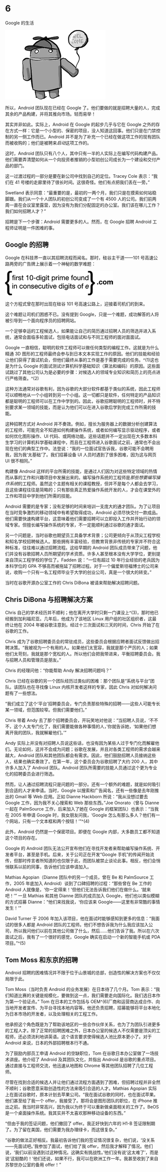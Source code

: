 # 6

Google 的生活

![g06001](img/g06001.png)

所以，Android 团队现在已经在 Google 了。他们要做的就是招聘大量的人，完成其余的产品构建，并将其推向市场。轻而易举！

其实并非如此。实际上，Android 在 Google 的起步几乎与它在 Google 之外的存在方式一样：它是一个小型的、保密的项目，没人知道这回事。他们只是在门禁控制的另一侧工作而已。Android 并不是为了补充一个已经在做这项工作的现有团队而被收购的；他们是被聘来*启动*这项工作的。

这时，Android 团队只有八个人，其中只有一半的人实际上在编写代码构建产品。他们需要弄清楚如何从一个向投资者推销的小型初创公司成长为一个建设和交付产品的部门。

这一过渡过程的一部分是要在新公司中找到自己的定位。Tracey Cole 表示：“我们在 41 号楼的走廊里待了很长时间。这很奇怪。他们有点把我们丢在一旁。”

Swetland 表示同意：“最重要的是，最初的一两个月，我们只是在摸索如何站稳脚跟。我们从一个十人团队的初创公司变成了一个有 4500 人的公司。我们前两周一直在会议室里露营，因为没有为我们分配固定的办公室。我们该在哪儿工作？我们如何招聘人才？”

招聘是下一个步骤：Android 需要更多的人。然而，在 Google 招聘 Android 工程师证明是一件困难的事。

## Google 的招聘

Google 在科技界一直以其招聘流程而闻名。那时，硅谷主干道——101 号高速公路两旁的广告牌上展示着一个神秘的数学难题：

![](img/f06001.png)

这个方程式曾在那时出现在硅谷 101 号高速公路上，迎接着司机们的到来。

这个难题让司机们困惑不已。没有提到 Google，只是一个难题，成功解答的人将被引导到一个面向程序员的招聘网站。

一个足够幸运的工程候选人，如果能让自己的简历通过招聘人员的筛选并进入系统，通常会面临多轮面试，包括电话面试和与不同工程师的面对面面试。

Google 一直相信，聪明的软件工程师可以做任何类型的编程工作。这就是为什么精通 3D 图形的工程师最终会参与到日本文本实现工作的原因。他们的技能和经验让他们获得了面试机会，但他们最终从事的工作是基于需要完成的任务。^(1)这也是为什么 Google 的面试测试计算机科学基础知识（算法和编码）的原因。这些面试跳过了其他公司认为是必要的步骤：对候选人的领域专业知识和简历上的亮点进行严格筛查。^(2)

这种方法通常对谷歌有利，因为谷歌的大部分软件都基于类似的系统，因此工程师可以顺畅地从一个小组转到另一个小组。这一切都只是软件，任何特定的产品知识都是聪明的工程师可以在工作中学到的。因此，谷歌招聘聪明的工程师时，并不特别要求某一领域的技能，而是认为他们可以在进入谷歌后学到完成工作所需的技能。

这种招聘方式对 Android 并不奏效。例如，擅长为服务器上的数据分析创建算法的工程师，可能完全不知道如何构建操作系统，或者如何编写显示驱动程序，或者如何优化图形操作、UI 代码、或网络功能。这些话题并不一定出现在大多数本科生学习的计算机科学基础课程中，而且在工程师进入谷歌面试之前，通常也不会出现在他们的典型工作中。法登说：“我的一位面试官告诉我，谷歌可能不会聘用我，因为我‘太基础’了。我们招募设备 UI 人员时遇到了很多困难，因为这与网页 UI 很不相同。”

构建像 Android 这样的平台所需的技能，是通过人们因为对这些特定领域的热情而从事的工作和兴趣项目中发展出来的。编写操作系统的工程师是*那些想要编写操作系统*的工程师。虽然这个主题有相关的课程教授，但并不是每个人都会去学习，且这些课程往往是简略的；只有那些真正热爱操作系统开发的人，才会在课堂外的工作和项目中学到他们所需的技能。

Android 需要的是专家；没有足够的时间来培训一支庞大的通才团队。为了让项目在当时竞争激烈的移动领域中有希望取得成功，Android 必须尽快交付一款成品。他们需要快速构建平台，这意味着他们需要招聘可以立即投入工作并开始行动的领域专家。但擅长编写操作系统的专家，不一定能顺利通过谷歌的通才面试。

另一个问题是，当时谷歌也期望员工具备学术背景；公司更倾向于从顶尖工程学校和知名学校招聘候选人。那些拥有丰富经验，但教育背景非传统的专家并不符合这种标准，往往难以通过招聘流程。这给早期的 Android 团队成员带来了问题，他们并没有谷歌招聘人员所期望的学术资质。许多人甚至根本没有大学学位，更别提来自顶尖工程学校的学位了。Fadden 说：“一位有超过 10 年行业经验的老兵因为本科学位的 GPA 不够高而被拖延了招聘过程。对于一个偏爱斯坦福博士的公司来说，收购一个只有一名工程师毕业于大学的创业公司，真是一个很大的转变。”

当时在谷歌开源办公室工作的 Chris DiBona 被请来帮助解决招聘问题。

## Chris DiBona 与招聘解决方案

Chris 自己的学术经历并不顺利；他在离开大学时只剩一门课没上^(3)，那时他已经搬到加利福尼亚。几年后，他成为了该地区 Linux 用户组的社区组织者，这最终让他在 2004 年被谷歌注意到。经过十三次面试和三天的时间，Chris 开始了在谷歌的工作。

Chris 成为了谷歌招聘委员会的常驻成员，这些委员会根据应聘者面试反馈做出招聘决策。“我被视为一个有用的人。如果他们太宽容，我就是那个严厉的人；如果他们太苛刻，我就是那个宽松的人。所以他们会把我带进来，平衡招聘委员会。我与招聘人员和管理员是朋友。”

Chris 的经理问他：“你能帮助 Andy 解决招聘问题吗？”

Chris 已经在谷歌的另一个团队经历过类似的困难：那个团队是“系统与平台”团队。该团队也在寻找像 Linux 内核开发者这样的专家，因此 Chris 对如何解决问题有了一些想法。

“我们成立了这个‘平台’招聘委员会，专门负责那些特殊的招聘——这些人可能专长某一领域，但范围较窄。但我们需要他们。”

Chris 带着 Andy 去了那个招聘委员会，开玩笑地对他说：“当招聘人员说，‘不不不，这个人太专门化了，我们需要能做各种事情的人，’你就告诉她，‘如果他们想离开我的团队，我就解雇他们。’”

Andy 实际上并没有对招聘人员说这些话，也没有因为某些人过于专门化而解雇他们。无论如何，这并不会成为问题；谷歌在发展，并且对各类工程师的需求会越来越大，Android 团队和其他团队都会有需求。因此，他们鼓励招聘人员接纳这些人，结果也确实奏效了。在第一年，这个委员会为谷歌招聘了大约 200 人，其中许多人加入了 Android 团队。Android 团队所需要的技能人员通过这个更为专业化的招聘委员会进行筛选。

然而，让人通过招聘流程只是问题的一部分。还有一个额外的难题，就是如何吸引到合适的人才来申请。当时，Google 以搜索和广告闻名，还有一些像是去年刚推出的 Gmail 等 Web 应用。正如 Dianne Hackborn 所说：“我从没想过要去 Google 工作，因为我不关心搜索和 Web 那些东西。”Joe Onorato（曾与 Dianne 一起在 PalmSource 工作，后来加入了她在 Google 的框架团队）也表示：“当我在 2005 年申请 Google 时，我女朋友问我，‘Google 怎么有那么多人？他们有一个网站，只有一个文本框和两个按钮！’”^(4)

此外，Android 仍然是一个保密项目。即便在 Google 内部，大多数员工都不知道这个项目的存在。

Google 的 Android 团队无法公开宣布他们在寻找开发者来帮助编写操作系统、开发者平台，甚至是手机。后来，关于公司正在开发“Google 手机”的传闻开始流传，但那时传言者所知道的也仅限于此，而团队被禁止谈论此事。相反，他们会悄悄联系以前的同事，告诉他们应该申请加入。

Mathias Agopian（Dianne 团队中的另一个成员，曾在 Be 和 PalmSource 工作，2005 年底加入 Android）谈到了口碑招聘的过程：“那些曾在 Be 工作的 Android 人就像是，‘你一定得来！’但他们无法告诉我们他们在做什么。‘就来吧！’” 一旦 Mathias 和其他 Dianne 团队的成员加入 Google，他们也以类似模糊的方式招募 Dianne：“他们来找我说，‘你应该来 Google——这里有非常酷的事情发生！’”

David Turner 于 2006 年加入该项目，他在面试时能够感知到更多的信息：“我面试的很多人都是 Android 团队的工程师。他们不想告诉我为什么我应该加入公司，所以我问他们以前在其他公司做了什么，然后……他们告诉了我。所以在六次面试之后，我有了一个很好的感觉，Google 确实在启动一个新的智能手机或 PDA 项目。”^(5)

## Tom Moss 和东京的招聘

Android 招聘的困难情况并不限于位于山景城的总部，创造性的解决方案也不仅仅局限于此。

Tom Moss（当时负责 Android 的业务发展）在日本待了几个月。Tom 表示：“我们知道比赛的关键是规模化，要做到这一点，我们需要走向国际化。我们选日本作为第一个验证点。” Tom 在日本的工作包括与 OEM^(6)厂商和运营商达成合作、向当地开发者宣传、为平台寻找本地内容等。他还负责招聘，招募能够将平台本地化为日本市场的开发者，以及处理相关的工程工作。

他承担这个角色既是为了帮助该地区的一些合作伙伴关系，也为了为团队引进更多的工程人才。除了正常的招聘困难之外，日本办公室的候选人不仅需要是顶尖的工程师，还必须流利地讲英语。这个语言要求使得候选人池比原本更小了。对于 Android 来说，日本的外部招聘根本行不通。

为了鼓励内部员工申请 Android 的空缺职位，Tom 在谷歌日本办公室做了一场技术讲座。他介绍了 Android 及其团队文化，并指出 Android 是谷歌的重点项目。通过直接与工程师交流，他迅速从地图和 Chrome 等其他团队招聘了几位工程师。

尽管在找到合适的候选人并让他们通过流程方面遇到了困难，但招聘过程并非全然不顺利；谷歌愿意采取创造性的方法来吸引合适的人才。Mathias Agopian 实际上在面试谷歌时，原本计划去苹果公司。“我在面试谷歌的同时，也在面试苹果。他们甚至给了我一个 offer，我接受了。那将会是图形团队的职位，在 iPhone 推出之前。我当时非常高兴，因为我以为终于可以重新做桌面相关的工作了。BeOS 是一个桌面操作系统。我其实并不太喜欢那种移动设备的东西。”

“但由于我的签证问题，他们撤回了 offer。我正好快到六年的 H1-B 签证限制期了。为了留在美国，他们需要为我办理绿卡，而这很复杂。”

“谷歌的做法正好相反。我最初告诉他们我的签证情况很复杂，他们说，‘没关系——先面试吧。’我参加了面试，他们给了我 offer，然后我才解释了情况。他们说，‘我们以前没遇到过这种情况。这确实有挑战性。’他们没有说‘这太难了’，而是说‘这挺酷的！’他们还说，如果不行，我可以在欧洲工作一年。我甚至收到了来自苏黎世办公室的备用 offer！”
